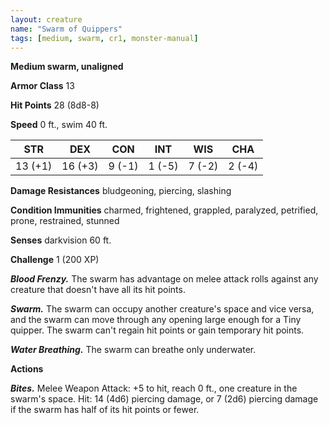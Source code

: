 ```yaml
---
layout: creature
name: "Swarm of Quippers"
tags: [medium, swarm, cr1, monster-manual]
---
```


**Medium swarm, unaligned**

**Armor Class** 13

**Hit Points** 28 (8d8-8)

**Speed** 0 ft., swim 40 ft.

|   STR   |   DEX   |   CON   |   INT   |   WIS   |   CHA   |
|:-----:|:-----:|:-----:|:-----:|:-----:|:-----:|
| 13 (+1) | 16 (+3) | 9 (-1) | 1 (-5) | 7 (-2) | 2 (-4) |

**Damage Resistances** bludgeoning, piercing, slashing

**Condition Immunities** charmed, frightened, grappled, paralyzed, petrified, prone, restrained, stunned

**Senses** darkvision 60 ft.

**Challenge** 1 (200 XP)

***Blood Frenzy.*** The swarm has advantage on melee attack rolls against any creature that doesn't have all its hit points.

***Swarm.*** The swarm can occupy another creature's space and vice versa, and the swarm can move through any opening large enough for a Tiny quipper. The swarm can't regain hit points or gain temporary hit points.

***Water Breathing.*** The swarm can breathe only underwater.

**Actions**

***Bites.*** Melee Weapon Attack: +5 to hit, reach 0 ft., one creature in the swarm's space. Hit: 14 (4d6) piercing damage, or 7 (2d6) piercing damage if the swarm has half of its hit points or fewer.

